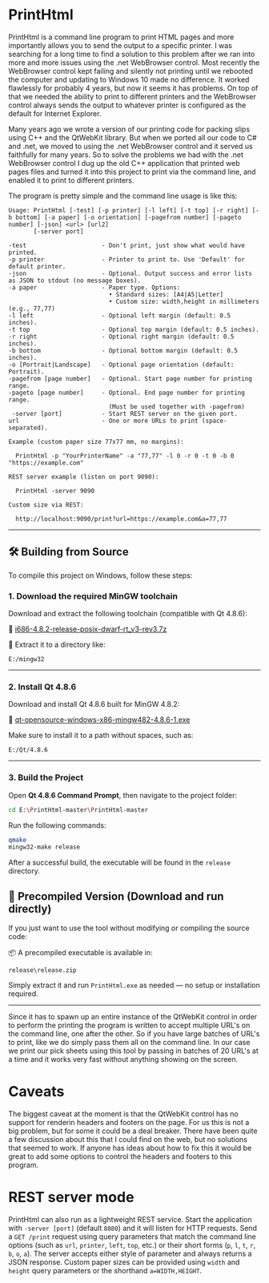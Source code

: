 # PrintHtml

PrintHtml is a command line program to print HTML pages and more importantly allows you to
send the output to a specific printer. I was searching for a long time to find a solution
to this problem after we ran into more and more issues using the .net WebBrowser control.
Most recently the WebBrowser control kept failing and silently not printing until we
rebooted the computer and updating to Windows 10 made no difference. It worked flawlessly
for probably 4 years, but now it seems it has problems. On top of that we needed the
ability to print to different printers and the WebBrowser control always sends the output
to whatever printer is configured as the default for Internet Explorer.

Many years ago we wrote a version of our printing code for packing slips using C++ and
the QtWebKit library. But when we ported all our code to C# and .net, we moved to using the
.net WebBrowser control and it served us faithfully for many years. So to solve the problems
we had with the .net WebBrowser control I dug up the old C++ application that printed web pages
files and turned it into this project to print via the command line, and enabled it to print
to different printers.

The program is pretty simple and the command line usage is like this:

~~~~
Usage: PrintHtml [-test] [-p printer] [-l left] [-t top] [-r right] [-b bottom] [-a paper] [-o orientation] [-pagefrom number] [-pageto number] [-json] <url> [url2]
       [-server port]

-test                     - Don't print, just show what would have printed.
-p printer                - Printer to print to. Use 'Default' for default printer.
-json                     - Optional. Output success and error lists as JSON to stdout (no message boxes).
-a paper                  - Paper type. Options:
                            • Standard sizes: [A4|A5|Letter]
                            • Custom size: width,height in millimeters (e.g., 77,77)
-l left                   - Optional left margin (default: 0.5 inches).
-t top                    - Optional top margin (default: 0.5 inches).
-r right                  - Optional right margin (default: 0.5 inches).
-b bottom                 - Optional bottom margin (default: 0.5 inches).
-o [Portrait|Landscape]   - Optional page orientation (default: Portrait).
-pagefrom [page number]   - Optional. Start page number for printing range.
-pageto [page number]     - Optional. End page number for printing range.
                            (Must be used together with -pagefrom)
 -server [port]           - Start REST server on the given port.
url                       - One or more URLs to print (space-separated).

Example (custom paper size 77x77 mm, no margins):

  PrintHtml -p "YourPrinterName" -a "77,77" -l 0 -r 0 -t 0 -b 0 "https://example.com"

REST server example (listen on port 9090):

  PrintHtml -server 9090

Custom size via REST:

  http://localhost:9090/print?url=https://example.com&a=77,77
~~~~

---

## 🛠️ Building from Source

To compile this project on Windows, follow these steps:

### 1. Download the required MinGW toolchain

Download and extract the following toolchain (compatible with Qt 4.8.6):

🔗 [i686-4.8.2-release-posix-dwarf-rt\_v3-rev3.7z](https://sourceforge.net/projects/mingw-w64/files/Toolchains%20targetting%20Win32/Personal%20Builds/mingw-builds/4.8.2/threads-posix/dwarf/i686-4.8.2-release-posix-dwarf-rt_v3-rev3.7z)

📂 Extract it to a directory like:

```
E:/mingw32
```

---

### 2. Install Qt 4.8.6

Download and install Qt 4.8.6 built for MinGW 4.8.2:

🔗 [qt-opensource-windows-x86-mingw482-4.8.6-1.exe](https://download.qt.io/archive/qt/4.8/4.8.6/qt-opensource-windows-x86-mingw482-4.8.6-1.exe)

Make sure to install it to a path without spaces, such as:

```
E:/Qt/4.8.6
```

---

### 3. Build the Project

Open **Qt 4.8.6 Command Prompt**, then navigate to the project folder:

```sh
cd E:\PrintHtml-master\PrintHtml-master
```

Run the following commands:

```sh
qmake
mingw32-make release
```

After a successful build, the executable will be found in the `release` directory.


## 🔽 Precompiled Version (Download and run directly)

If you just want to use the tool without modifying or compiling the source code:

📦 A precompiled executable is available in:

```
release\release.zip
```

Simply extract it and run `PrintHtml.exe` as needed — no setup or installation required.

---



Since it has to spawn up an entire instance of the QtWebKit control in order to perform the printing
the program is written to accept multiple URL's on the command line, one after the other. So if you have
large batches of URL's to print, like we do simply pass them all on the command line. In our case we
print our pick sheets using this tool by passing in batches of 20 URL's at a time and it works very fast
without anything showing on the screen.

# Caveats

The biggest caveat at the moment is that the QtWebKit control has no support for renderin headers and
footers on the page. For us this is not a big problem, but for some it could be a deal breaker. There have
been quite a few discussion about this that I could find on the web, but no solutions that seemed to work.
If anyone has ideas about how to fix this it would be great to add some options to control the headers
and footers to this program.

# REST server mode

PrintHtml can also run as a lightweight REST service. Start the application with
`-server [port]` (default `8080`) and it will listen for HTTP requests. Send a
`GET /print` request using query parameters that match the command line options
(such as `url`, `printer`, `left`, `top`, etc.) or their short forms (`p`, `l`,
`t`, `r`, `b`, `o`, `a`). The server accepts either style of parameter and
always returns a JSON response. Custom paper sizes can be provided using
`width` and `height` query parameters or the shorthand `a=WIDTH,HEIGHT`.
